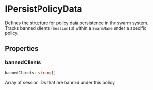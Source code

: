 # IPersistPolicyData

Defines the structure for policy data persistence in the swarm system.
Tracks banned clients (`SessionId`) within a `SwarmName` under a specific policy.

## Properties

### bannedClients

```ts
bannedClients: string[]
```

Array of session IDs that are banned under this policy

